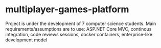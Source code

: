# multiplayer-games-platform
Project is under the development of 7 computer science students. Main requirements/assumptions are to use: ASP.NET Core MVC, continous integration, code reviews sessions, docker containers, enterprise-like development model 

